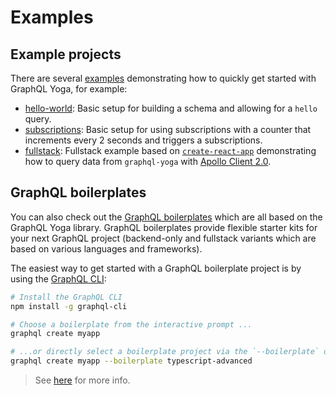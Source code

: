 # Examples

## Example projects

There are several [examples](https://github.com/graphcool/graphql-yoga/tree/master/examples) demonstrating how to quickly get started with GraphQL Yoga, for example:

- [hello-world](https://github.com/graphcool/graphql-yoga/tree/master/examples/hello-world): Basic setup for building a schema and allowing for a `hello` query.
- [subscriptions](https://github.com/graphcool/graphql-yoga/tree/master/examples/subscriptions): Basic setup for using subscriptions with a counter that increments every 2 seconds and triggers a subscriptions.
- [fullstack](https://github.com/graphcool/graphql-yoga/tree/master/examples/fullstack): Fullstack example based on [`create-react-app`](https://github.com/facebookincubator/create-react-app) demonstrating how to query data from `graphql-yoga` with [Apollo Client 2.0](https://www.apollographql.com/client/).

## GraphQL boilerplates

You can also check out the [GraphQL boilerplates](https://github.com/graphql-boilerplates) which are all based on the GraphQL Yoga library. GraphQL boilerplates provide flexible starter kits for your next GraphQL project (backend-only and fullstack variants which are based on various languages and frameworks).

The easiest way to get started with a GraphQL boilerplate project is by using the [GraphQL CLI](../GraphQL-CLI/01-Overview.md):

```sh
# Install the GraphQL CLI
npm install -g graphql-cli

# Choose a boilerplate from the interactive prompt ...
graphql create myapp

# ...or directly select a boilerplate project via the `--boilerplate` option (e.g. `typescript-advanced`)
graphql create myapp --boilerplate typescript-advanced
```

> See [here](../GraphQL-CLI/04-Common-Workflows.md#bootstrapping-graphql-boilerplates) for more info.